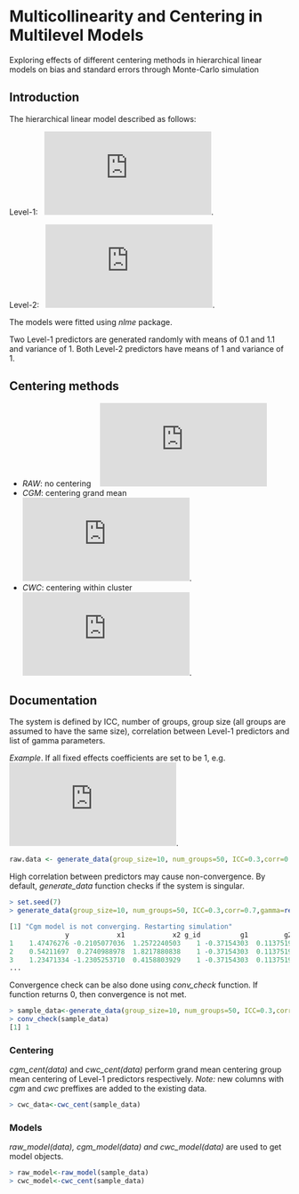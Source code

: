 # Multicollinearity and Centering in Multilevel Models
Exploring effects of different centering methods in hierarchical linear models on bias and standard errors through Monte-Carlo simulation

## Introduction

The hierarchical linear model described as follows:  

Level-1:&nbsp;&nbsp;&nbsp;![equation](https://latex.codecogs.com/gif.latex?Y_%7Bij%7D%20%3D%20%5Cbeta_%7B0j%7D%20&plus;%20%5Cbeta_%7B1j%7DX_1_%7Bij%7D%20&plus;%20%5Cbeta_%7B2j%7DX_2_%7Bij%7D&plus;%5Cepsilon_%7Bij%7D). 

Level-2:&nbsp;&nbsp;&nbsp;![equation](https://latex.codecogs.com/gif.latex?%5C%5C%5Cbeta_%7B0j%7D%20%3D%20%5Cgamma_%7B00%7D&plus;%5Cgamma_%7B01%7DW_%7B1j%7D&plus;%5Cgamma_%7B02%7DW_%7B2j%7D%20%5C%5C%5Cbeta_%7B1j%7D%20%3D%20%5Cgamma_%7B10%7D&plus;%5Cgamma_%7B11%7DW_%7B1j%7D&plus;%5Cgamma_%7B12%7DW_%7B2j%7D%20%5C%5C%5Cbeta_%7B2j%7D%20%3D%20%5Cgamma_%7B20%7D&plus;%5Cgamma_%7B21%7DW_%7B1j%7D&plus;%5Cgamma_%7B22%7DW_%7B2j%7D). 

  
  
The models were fitted using *nlme* package. 
  

Two Level-1 predictors are generated randomly with means of 0.1 and 1.1 and variance of 1. Both Level-2 predictors have means of 1 and variance of 1.  

## Centering methods ##

* *RAW*: no centering &nbsp;&nbsp;&nbsp;![equation](https://latex.codecogs.com/gif.latex?X_%7Bij%7D)    
* *CGM*: centering grand mean &nbsp;&nbsp;&nbsp;![equation](https://latex.codecogs.com/gif.latex?X_%7Bij%7D%20-%20%5Coverline%7BX%7D). 
* *CWC*: centering within cluster &nbsp;&nbsp;&nbsp;![equation](https://latex.codecogs.com/gif.latex?X_%7Bij%7D%20-%20%5Coverline%7BX_%7Bj%7D%7D).  

## Documentation ##

The system is defined by ICC, number of groups, group size (all groups are assumed to have the same size), correlation between Level-1 predictors and list of gamma parameters.  
  
  
*Example*. If all fixed effects coefficients are set to be 1, e.g. &nbsp;&nbsp;&nbsp;![equation](https://latex.codecogs.com/gif.latex?%5Cgamma_%7B00%7D%3D%5Cgamma_%7B01%7D%3D%5Cgamma_%7B02%7D%3D%5Cgamma_%7B10%7D%3D%5Cgamma_%7B11%7D%3D%5Cgamma_%7B12%7D%3D%5Cgamma_%7B20%7D%3D%5Cgamma_%7B21%7D%3D%5Cgamma_%7B22%7D%3D1).  

``` r
raw.data <- generate_data(group_size=10, num_groups=50, ICC=0.3,corr=0.7,gamma=rep(1,9))
```
  
High correlation between predictors may cause non-convergence. By default, *generate_data* function checks if the system is singular.  
  
``` r
> set.seed(7)
> generate_data(group_size=10, num_groups=50, ICC=0.3,corr=0.7,gamma=rep(1,9))

[1] "Cgm model is not converging. Restarting simulation"
              y            x1            x2 g_id          g1         g2
1    1.47476276 -0.2105077036  1.2572240503    1 -0.37154303  0.1137519
2    0.54211697  0.2740988978  1.8217880838    1 -0.37154303  0.1137519
3    1.23471334 -1.2305253710  0.4158803929    1 -0.37154303  0.1137519
...
```

Convergence check can be also done using *conv_check* function. If function returns 0, then convergence is not met.  
  
``` r
> sample_data<-generate_data(group_size=10, num_groups=50, ICC=0.3,corr=0.7,gamma=rep(1,9))
> conv_check(sample_data)
[1] 1
```

### Centering ###
  
*cgm_cent(data)* and *cwc_cent(data)* perform grand mean centering group mean centering of Level-1 predictors respectively. *Note:* new columns with *cgm* and *cwc* preffixes are added to the existing data.  

``` r
> cwc_data<-cwc_cent(sample_data)
```
### Models ###

*raw_model(data), cgm_model(data) and cwc_model(data)* are used to get model objects. 
``` r
> raw_model<-raw_model(sample_data)
> cwc_model<-cwc_cent(sample_data)
```

